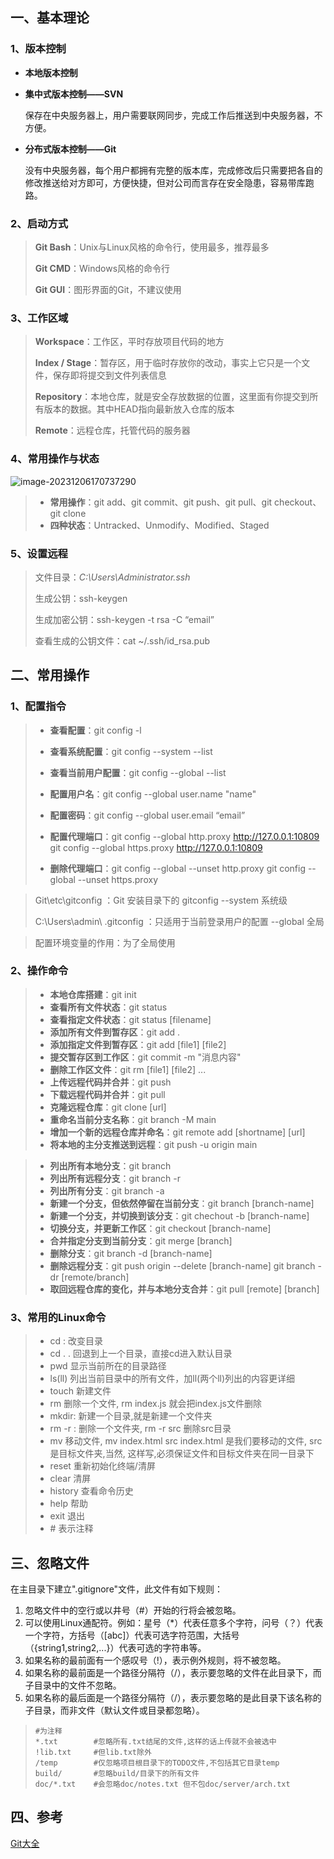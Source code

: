## 一、基本理论

### 1、版本控制

- **本地版本控制**

- **集中式版本控制——SVN**

	保存在中央服务器上，用户需要联网同步，完成工作后推送到中央服务器，不方便。

- **分布式版本控制——Git**

	没有中央服务器，每个用户都拥有完整的版本库，完成修改后只需要把各自的修改推送给对方即可，方便快捷，但对公司而言存在安全隐患，容易带库跑路。

### 2、启动方式

> **Git Bash**：Unix与Linux风格的命令行，使用最多，推荐最多
>
> **Git CMD**：Windows风格的命令行
>
> **Git GUI**：图形界面的Git，不建议使用

### 3、工作区域

> **Workspace**：工作区，平时存放项目代码的地方
>
> **Index / Stage**：暂存区，用于临时存放你的改动，事实上它只是一个文件，保存即将提交到文件列表信息
>
> **Repository**：本地仓库，就是安全存放数据的位置，这里面有你提交到所有版本的数据。其中HEAD指向最新放入仓库的版本
>
> **Remote**：远程仓库，托管代码的服务器

### 4、常用操作与状态

![image-20231206170737290](C:/Users/admin/AppData/Roaming/Typora/typora-user-images/image-20231206170737290.png)

> - **常用操作**：git add、git commit、git push、git pull、git checkout、git clone
> - **四种状态**：Untracked、Unmodify、Modified、Staged

### 5、设置远程

> 文件目录：*C:\Users\Administrator\.ssh*
>
> 生成公钥：ssh-keygen
>
> 生成加密公钥：ssh-keygen -t rsa -C “email”
>
> 查看生成的公钥文件：cat ~/.ssh/id_rsa.pub

## 二、常用操作

### 1、配置指令

> - **查看配置**：git config -l
>
> - **查看系统配置**：git config --system --list
>
> - **查看当前用户配置**：git config --global  --list
>
> - **配置用户名**：git config --global user.name "name"
>
> - **配置密码**：git config --global user.email  “email”
>
> - **配置代理端口**：git config --global http.proxy http://127.0.0.1:10809    git config --global https.proxy http://127.0.0.1:10809
>
> - **删除代理端口**：git config --global --unset http.proxy                                git config --global --unset https.proxy
>

> Git\etc\gitconfig ：Git 安装目录下的 gitconfig   --system 系统级
>
> C:\Users\admin\ .gitconfig ：只适用于当前登录用户的配置  --global 全局

> 配置环境变量的作用：为了全局使用

### 2、操作命令

> - **本地仓库搭建**：git init
> - **查看所有文件状态**：git status
> - **查看指定文件状态**：git status [filename]
> - **添加所有文件到暂存区**：git add .
> - **添加指定文件到暂存区**：git add [file1] [file2]
> - **提交暂存区到工作区**：git commit -m "消息内容"
> - **删除工作区文件**：git rm [file1] [file2] ...
> - **上传远程代码并合并**：git push
> - **下载远程代码并合并**：git pull
> - **克隆远程仓库**：git clone [url]
> - **重命名当前分支名称**：git branch -M main
> - **增加一个新的远程仓库并命名**：git remote add [shortname] [url]
> - **将本地的主分支推送到远程**：git push -u origin main

> - **列出所有本地分支**：git branch
> - **列出所有远程分支**：git branch -r
> - **列出所有分支**：git branch -a 
> - **新建一个分支，但依然停留在当前分支**：git branch [branch-name]
> - **新建一个分支，并切换到该分支**：git chechout -b [branch-name]
> - **切换分支，并更新工作区**：git checkout [branch-name]
> - **合并指定分支到当前分支**：git merge [branch]
> - **删除分支**：git branch -d [branch-name]
> - **删除远程分支**：git push origin --delete [branch-name]     git branch -dr [remote/branch]
> - **取回远程仓库的变化，并与本地分支合并**：git pull [remote] [branch]

### 3、常用的Linux命令

>- cd : 改变目录
>- cd . . 回退到上一个目录，直接cd进入默认目录
>- pwd  显示当前所在的目录路径
>- ls(ll) 列出当前目录中的所有文件，加ll(两个ll)列出的内容更详细
>- touch 新建文件
>- rm 删除一个文件, rm index.js 就会把index.js文件删除
>- mkdir:  新建一个目录,就是新建一个文件夹
>- rm -r :  删除一个文件夹, rm -r src 删除src目录
>- mv 移动文件, mv index.html src index.html 是我们要移动的文件, src 是目标文件夹,当然, 这样写,必须保证文件和目标文件夹在同一目录下
>- reset 重新初始化终端/清屏
>- clear 清屏
>- history 查看命令历史
>- help 帮助
>- exit 退出
>- \# 表示注释

## 三、忽略文件

在主目录下建立".gitignore"文件，此文件有如下规则：

1. 忽略文件中的空行或以井号（#）开始的行将会被忽略。
2. 可以使用Linux通配符。例如：星号（*）代表任意多个字符，问号（？）代表一个字符，方括号（[abc]）代表可选字符范围，大括号（{string1,string2,...}）代表可选的字符串等。
3. 如果名称的最前面有一个感叹号（!），表示例外规则，将不被忽略。
4. 如果名称的最前面是一个路径分隔符（/），表示要忽略的文件在此目录下，而子目录中的文件不忽略。
5. 如果名称的最后面是一个路径分隔符（/），表示要忽略的是此目录下该名称的子目录，而非文件（默认文件或目录都忽略）。

> ```
> #为注释
> *.txt        #忽略所有.txt结尾的文件,这样的话上传就不会被选中
> !lib.txt     #但lib.txt除外
> /temp        #仅忽略项目根目录下的TODO文件,不包括其它目录temp
> build/       #忽略build/目录下的所有文件
> doc/*.txt    #会忽略doc/notes.txt 但不包doc/server/arch.txt

## 四、参考

[Git大全](https://gitee.com/all-about-git)
